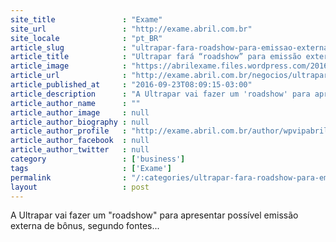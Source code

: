 ```yaml
---
site_title               : "Exame"
site_url                 : "http://exame.abril.com.br"
site_locale              : "pt_BR"
article_slug             : "ultrapar-fara-roadshow-para-emissao-externa"
article_title            : "Ultrapar fará “roadshow” para emissão externa"
article_image            : "https://abrilexame.files.wordpress.com/2016/09/size_960_16_9_gas-joel-rocha-60010.jpg?quality=70&strip=all&w=960"
article_url              : "http://exame.abril.com.br/negocios/ultrapar-fara-roadshow-para-emissao-externa/"
article_published_at     : "2016-09-23T08:09:15-03:00"
article_description      : "A Ultrapar vai fazer um 'roadshow' para apresentar possível emissão externa de bônus, segundo fontes..."
article_author_name      : ""
article_author_image     : null
article_author_biography : null
article_author_profile   : "http://exame.abril.com.br/author/wpvipabril/"
article_author_facebook  : null
article_author_twitter   : null
category                 : ['business']
tags                     : ['Exame']
permalink                : "/:categories/ultrapar-fara-roadshow-para-emissao-externa/"
layout                   : post
---
```


A Ultrapar vai fazer um "roadshow" para apresentar possível emissão externa de bônus, segundo fontes...

